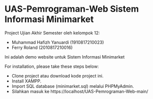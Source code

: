 # UAS-Pemrograman-Web Sistem Informasi Minimarket
Project Ujian Akhir Semester oleh kelompok 12:
- Muhammad Hafizh Yanuardi (1910817210023)
- Ferry Roland (2010817210016)

Ini adalah demo website untuk Sistem Informasi Minimarket

For installation, please take these steps below:
- Clone project atau download kode project ini.
- Install XAMPP.
- Import SQL database (minimarket.sql) melalui PHPMyAdmin.
- Silahkan masuk ke https://localhost/UAS-Pemrograman-Web-main/
